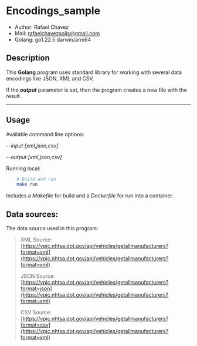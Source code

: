 # Encodings_sample

- Author: Rafael Chavez
- Mail: [rafaelchavezsolis@gmail.com](mailto:rafaelchavezsolis@gmail.com)
- Golang: go1.22.5 darwin/arm64

## Description

This **Golang** program uses standard library for working with several data encodings like JSON, XML and CSV.

If the ***output*** parameter is set, then the program creates a new file with the result.

---

## Usage

Available command line options:

*--input [xml,json,csv]*

*--output [xml,json,csv]*


Running local:

```bash
    # Build and run
    make run
```

Includes a *Makefile* for build and a *Dockerfile* for run into a container.

## Data sources:

The data source used in this program:

> XML Source:
>[https://vpic.nhtsa.dot.gov/api/vehicles/getallmanufacturers?format=xml](https://vpic.nhtsa.dot.gov/api/vehicles/getallmanufacturers?format=xml)
>
> JSON Source: 
>[https://vpic.nhtsa.dot.gov/api/vehicles/getallmanufacturers?format=json](https://vpic.nhtsa.dot.gov/api/vehicles/getallmanufacturers?format=xml)
>
> CSV Source: 
> [https://vpic.nhtsa.dot.gov/api/vehicles/getallmanufacturers?format=csv](https://vpic.nhtsa.dot.gov/api/vehicles/getallmanufacturers?format=xml)
